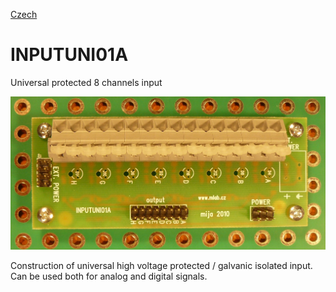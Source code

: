 
[Czech](./README.cs.md)
<!--- module --->
# INPUTUNI01A
<!--- Emodule --->

<!--- subtitle --->Universal protected 8 channels input<!--- Esubtitle --->

![INPUTUNI01A](DOC/SRC/img/INPUTUNI01A_Top_Big.jpg)

<!--- description --->Construction of universal high voltage protected / galvanic isolated input. Can be used both for analog and digital signals.<!--- Edescription --->
            